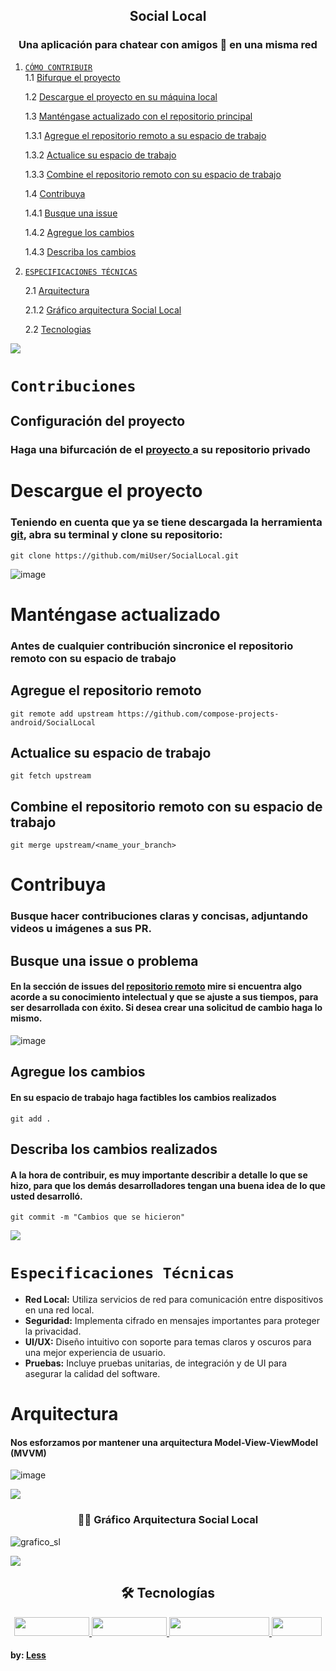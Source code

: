 <h2 align="center">Social Local</h2>
<h3 align="center">Una aplicación para chatear con amigos 💬 en una misma red</h3>

1. [`CÓMO CONTRIBUIR`](#Contribuciones)  
  1.1 [Bifurque el proyecto](#configuración-del-proyecto)
     
    1.2 [Descargue el proyecto en su máquina local](#descargue-el-proyecto)  
  
    1.3 [Manténgase actualizado con el repositorio principal](#manténgase-actualizado)
  
      1.3.1 [Agregue el repositorio remoto a su espacio de trabajo](#agregue-el-repositorio-remoto)
  
      1.3.2 [Actualice su espacio de trabajo](#actualice-su-espacio-de-trabajo)
  
      1.3.3 [Combine el repositorio remoto con su espacio de trabajo](#combine-el-repositorio-remoto-con-su-espacio-de-trabajo)
  
    1.4 [Contribuya](#contribuya)  
  
      1.4.1 [Busque una issue](#busque-una-issue-o-problema)  
  
      1.4.2 [Agregue los cambios](#agregue-los-cambios)  
  
      1.4.3 [Describa los cambios](#Describa-los-cambios-realizados)

2. [`ESPECIFICACIONES TÉCNICAS`](#especificaciones-técnicas)

      2.1 [Arquitectura](#arquitectura)
   
      2.1.2 [Gráfico arquitectura Social Local](#-gráfico-arquitectura-social-local-)

      2.2 [Tecnologias](#-tecnologías)

<img src="https://user-images.githubusercontent.com/73097560/115834477-dbab4500-a447-11eb-908a-139a6edaec5c.gif">

# `Contribuciones`

## Configuración del proyecto
### Haga una bifurcación de el [proyecto ](https://github.com/compose-projects-android/SocialLocal) a su repositorio privado

# Descargue el proyecto
### Teniendo en cuenta que ya se tiene descargada la herramienta [git](https://git-scm.com/), abra su terminal y clone su repositorio: 
```
git clone https://github.com/miUser/SocialLocal.git
```
![image](https://github.com/compose-projects-android/SocialLocal/assets/166412593/19c7b77c-66e8-4a1c-b473-80a8241acd9d)


# Manténgase actualizado
### Antes de cualquier contribución sincronice el repositorio remoto con su espacio de trabajo

## Agregue el repositorio remoto
```
git remote add upstream https://github.com/compose-projects-android/SocialLocal
```
## Actualice su espacio de trabajo
```
git fetch upstream
```
## Combine el repositorio remoto con su espacio de trabajo

```
git merge upstream/<name_your_branch>
```

# Contribuya
### Busque hacer contribuciones claras y concisas, adjuntando videos u imágenes a sus PR.

## Busque una issue o problema
#### En la sección de issues del [repositorio remoto](https://github.com/compose-projects-android/SocialLocal/issues) mire si encuentra algo acorde a su conocimiento intelectual y que se ajuste a sus tiempos, para ser desarrollada con éxito. Si desea crear una solicitud de cambio haga lo mismo.

![image](https://github.com/compose-projects-android/SocialLocal/assets/166412593/9d58d736-84c9-40fb-8b49-494b28507be5)

## Agregue los cambios
#### En su espacio de trabajo haga factibles los cambios realizados
```
git add .
```
## Describa los cambios realizados
#### A la hora de contribuir, es muy importante describir a detalle lo que se hizo, para que los demás desarrolladores tengan una buena idea de lo que usted desarrolló.

```
git commit -m "Cambios que se hicieron"
```

<img src="https://user-images.githubusercontent.com/73097560/115834477-dbab4500-a447-11eb-908a-139a6edaec5c.gif">

# `Especificaciones Técnicas`

- **Red Local:** Utiliza servicios de red para comunicación entre dispositivos en una red local.
- **Seguridad:** Implementa cifrado en mensajes importantes para proteger la privacidad.
- **UI/UX:** Diseño intuitivo con soporte para temas claros y oscuros para una mejor experiencia de usuario.
- **Pruebas:** Incluye pruebas unitarias, de integración y de UI para asegurar la calidad del software.

# Arquitectura
#### Nos esforzamos por mantener una arquitectura Model-View-ViewModel (MVVM)

![image](https://github.com/compose-projects-android/SocialLocal/assets/166412593/af919336-0dc0-4934-ae25-dcd0f056301e)

<img src="https://user-images.githubusercontent.com/73097560/115834477-dbab4500-a447-11eb-908a-139a6edaec5c.gif">

<h3 align="center">🧑‍🏫 Gráfico Arquitectura Social Local </h3>

![grafico_sl](https://github.com/compose-projects-android/SocialLocal/assets/166412593/d98528aa-6a40-4fec-96b6-8bb94a498642)

<img src="https://user-images.githubusercontent.com/73097560/115834477-dbab4500-a447-11eb-908a-139a6edaec5c.gif">
<h2 align="center">🛠 Tecnologías</h2>
<p align="center">
  
  <a href="https://dagger.dev/hilt/">
    <img src="https://img.shields.io/badge/-Dagger_Hilt-4285F4?style=flat-square&logo=android&logoColor=white" width="120" height="30" />
  </a>

  <a href="https://developer.android.com/topic/libraries/architecture/viewmodel?hl=es-419">
    <img src="https://img.shields.io/badge/-ViewModel-000000?style=flat-square&logo=android&logoColor=white" width="120" height="30" />  
  </a>

  <a href="https://developer.android.com/develop/ui/compose?hl=es-419">
    <img src="https://img.shields.io/badge/-Jetpack_Compose-green?style=flat-square&logo=jetpackcompose&logoColor=black" width="160" height="30" />
  </a>

  <a href="https://developer.android.com/training/data-storage/room?hl=es-419">
    <img src="https://img.shields.io/badge/-Room-red?style=flat-square&logo=database&logoColor=white" width="80" height="30" />
  </a>

</p>

#### by: [Less](https://github.com/less-dev/)

